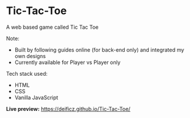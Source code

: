 # Tic-Tac-Toe
A web based game called Tic Tac Toe

Note: 
- Built by following guides online (for back-end only) and integrated my own designs 
- Currently available for Player vs Player only

Tech stack used:
  - HTML
  - CSS
  - Vanilla JavaScript

**Live preview:** https://deificz.github.io/Tic-Tac-Toe/

